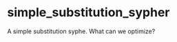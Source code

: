 simple_substitution_sypher
==========================

A simple substitution syphe. What can we optimize?
